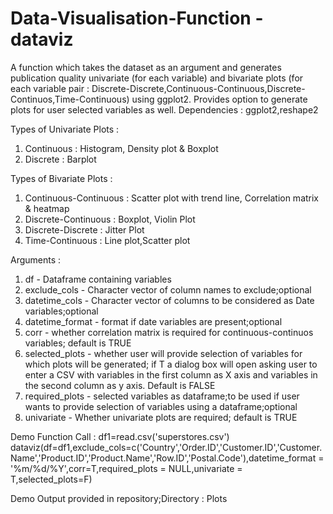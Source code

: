 # Data-Visualisation-Function - dataviz
A function which takes the dataset as an argument and generates publication quality univariate (for each variable) and bivariate plots (for each variable pair : Discrete-Discrete,Continuous-Continuous,Discrete-Continuos,Time-Continuous) using ggplot2. Provides option to generate plots for user selected variables as well.
Dependencies : ggplot2,reshape2

Types of Univariate Plots : 

1. Continuous : Histogram, Density plot & Boxplot
2. Discrete : Barplot

Types of Bivariate Plots : 
1. Continuous-Continuous : Scatter plot with trend line, Correlation matrix & heatmap
2. Discrete-Continuous : Boxplot, Violin Plot
3. Discrete-Discrete : Jitter Plot
4. Time-Continuous : Line plot,Scatter plot

Arguments : 

1. df - Dataframe containing variables
2. exclude_cols - Character vector of column names to exclude;optional
3. datetime_cols - Character vector of columns to be considered as Date variables;optional
4. datetime_format - format if date variables are present;optional
5. corr - whether correlation matrix is required for continuous-continuos variables; default is TRUE
6. selected_plots - whether user will provide selection of variables for which plots will be generated; if T a dialog box will open asking user to enter a CSV with variables in the first column as X axis and variables in the second column as y axis. Default is FALSE
7. required_plots - selected variables as dataframe;to be used if user wants to provide selection of variables using a dataframe;optional
8. univariate - Whether univariate plots are required; default is TRUE

Demo Function Call : 
df1=read.csv('superstores.csv')
dataviz(df=df1,exclude_cols=c('Country','Order.ID','Customer.ID','Customer.Name','Product.ID','Product.Name','Row.ID','Postal.Code'),datetime_format = '%m/%d/%Y',corr=T,required_plots = NULL,univariate = T,selected_plots=F)

Demo Output provided in repository;Directory : Plots


